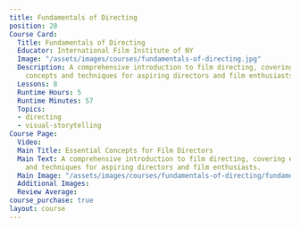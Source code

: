 ```yaml
---
title: Fundamentals of Directing
position: 28
Course Card:
  Title: Fundamentals of Directing
  Educator: International Film Institute of NY
  Image: "/assets/images/courses/fundamentals-of-directing.jpg"
  Description: A comprehensive introduction to film directing, covering essential
    concepts and techniques for aspiring directors and film enthusiasts.
  Lessons: 8
  Runtime Hours: 5
  Runtime Minutes: 57
  Topics:
  - directing
  - visual-storytelling
Course Page:
  Video: 
  Main Title: Essential Concepts for Film Directors
  Main Text: A comprehensive introduction to film directing, covering essential concepts
    and techniques for aspiring directors and film enthusiasts.
  Main Image: "/assets/images/courses/fundamentals-of-directing/fundamentals-of-directing-main.jpg"
  Additional Images: 
  Review Average: 
course_purchase: true
layout: course
---
```


